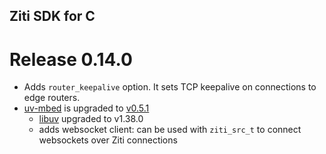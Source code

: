 Ziti SDK for C
--------------

# Release 0.14.0

* Adds `router_keepalive` option. It sets TCP keepalive on connections to edge routers.
* [uv-mbed](https://github.com/netfoundry/uv-mbed) is upgraded to [v0.5.1](https://github.com/netfoundry/uv-mbed/releases/tag/v0.5.1)
  * [libuv](https://github.com/libuv/libuv) upgraded to v1.38.0
  * adds websocket client: can be used with `ziti_src_t` to connect websockets over Ziti connections